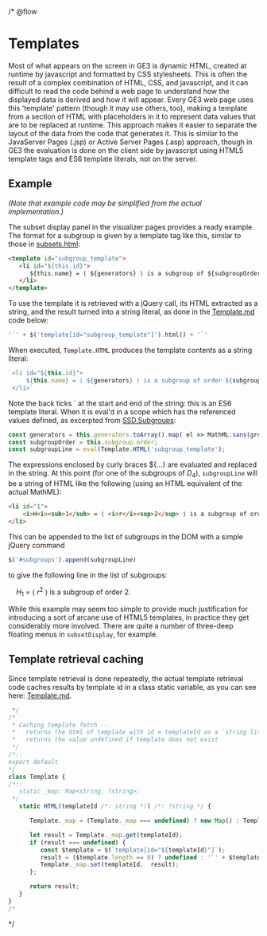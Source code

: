 /* @flow
# Templates

Most of what appears on the screen in GE3 is dynamic HTML, created at runtime by javascript and formatted by CSS stylesheets. This is often the result of a complex combination of HTML, CSS, and javascript, and it can difficult to read the code behind a web page to understand how the displayed data is derived and how it will appear. Every GE3 web page uses this 'template' pattern (though it may use others, too), making a template from a section of HTML with placeholders in it to represent data values that are to be replaced at runtime. This approach makes it easier to separate the layout of the data from the code that generates it. This is similar to the JavaServer Pages (.jsp) or Active Server Pages (.asp) approach, though in GE3 the evaluation is done on the client side by javascript using HTML5 template tags and ES6 template literals, not on the server.

## Example

*(Note that example code may be simplified from the actual implementation.)*

The subset display panel in the visualizer pages provides a ready example. The format for a subgroup is given by a template tag like this, similar to those in [subsets.html](../subsetDisplay/subsets.html):

```html
<template id="subgroup_template">
   <li id="${this.id}">
      ${this.name} = ⟨ ${generators} ⟩ is a subgroup of ${subgroupOrder}
   </li>
</template>
```

To use the template it is retrieved with a jQuery call, its HTML extracted as a string, and the result turned into a string literal, as done in the [Template.md](#template-retrieval-caching) code below:

```js
'`' + $('template[id="subgroup_template"]').html() + '`'
```

When executed, `Template.HTML` produces the template contents as a string literal:

```js
`<li id="${this.id}">
     ${this.name} = ⟨ ${generators} ⟩ is a subgroup of order ${subgroupOrder}
 </li>`
```

Note the back ticks ` at the start and end of the string: this is an ES6 template literal.  When it is eval'd in a scope which has the referenced values defined, as excerpted from [SSD.Subgroups](../subsetDisplay/Subgroup.js):

```js
const generators = this.generators.toArray().map( el => MathML.sans(group.representation[el]) );
const subgroupOrder = this.subgroup.order;
const subgroupLine = eval(Template.HTML('subgroup_template');
```

The expressions enclosed by curly braces ${...} are evaluated and replaced in the string. At this point (for one of the subgroups of <i>D</i><sub>4</sub>), `subgroupLine` will be a string of HTML like the following (using an HTML equivalent of the actual MathML):

```html
<li id="1">
    <i>H<i><sub>1</sub> = ⟨ <i>r</i><sup>2</sup> ⟩ is a subgroup of order 2.
</li>
```

This can be appended to the list of subgroups in the DOM with a simple jQuery command

```js
$('#subgroups').append(subgroupLine)
```

to give the following line in the list of subgroups:

&nbsp;&nbsp;&nbsp;&nbsp;<i>H</i><sub>1</sub> = ⟨ <i>r</i><sup>2</sup> ⟩ is a subgroup of order 2.

While this example may seem too simple to provide much justification for introducing a sort of arcane use of HTML5 templates, in practice they get considerably more involved. There are quite a number of three-deep floating menus in `subsetDisplay`, for example.


## Template retrieval caching

Since template retrieval is done repeatedly, the actual template retrieval code caches results by template id in a class static variable, as you can see here: [Template.md](../js/Template.md).

```js
 */
/*
 * Caching template fetch --
 *   returns the html of template with id = templateId as a `string literal` for subsequent eval'ing
 *   returns the value undefined if template does not exist
 */
/*::
export default
*/
class Template {
/*::
   static _map: Map<string, ?string>;
 */
   static HTML(templateId /*: string */) /*: ?string */ {

      Template._map = (Template._map === undefined) ? new Map() : Template._map;

      let result = Template._map.get(templateId);
      if (result === undefined) {
         const $template = $(`template[id="${templateId}"]`);
         result = ($template.length == 0) ? undefined : '`' + $template.html() + '`';
         Template._map.set(templateId,  result);
      };

      return result;
   }
}
/*
```
 */
